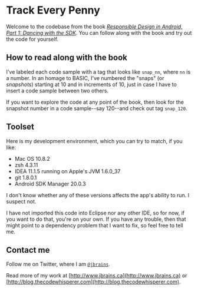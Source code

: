 Track Every Penny
=================

Welcome to the codebase from the book [*Responsible Design
in Android, Part 1: Dancing with the SDK*](http://leanpub.com/ResponsibleDesignAndroid-Part1).
You can follow along with the book and try out the code
for yourself.

## How to read along with the book

I've labeled each code sample with a tag that looks like
`snap_nn`, where `nn` is a number. In an homage to BASIC,
I've numbered the "snaps" (or *snapshots*) starting at 10
and in increments of 10, just in case I have to insert a
code sample between two others.

If you want to explore the code at any point of the book,
then look for the snapshot number in a code sample--say
120--and check out tag `snap_120`.

## Toolset

Here is my development environment, which you can try to match,
if you like:

* Mac OS 10.8.2
* zsh 4.3.11
* IDEA 11.1.5 running on Apple's JVM 1.6.0_37
* git 1.8.0.1
* Android SDK Manager 20.0.3

I don't know whether any of these versions affects the app's
ability to run. I suspect not.

I have not imported this code into Eclipse nor any other
IDE, so for now, if you want to do that, you're on your own.
If you have any trouble, then that might point to a dependency
problem that I want to fix, so feel free to tell me.

## Contact me

Follow me on Twitter, where I am [`@jbrains`](http://www.twitter.com/jbrains).

Read more of my work at [http://www.jbrains.ca](http://www.jbrains.ca)
or [http://blog.thecodewhisperer.com](http://blog.thecodewhisperer.com).


